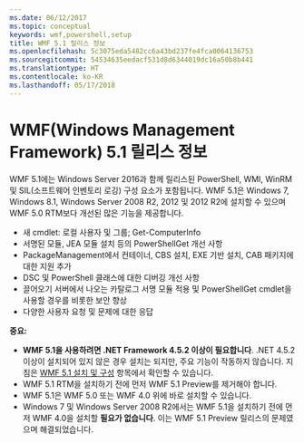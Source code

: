 ```yaml
---
ms.date: 06/12/2017
ms.topic: conceptual
keywords: wmf,powershell,setup
title: WMF 5.1 릴리스 정보
ms.openlocfilehash: 5c3075eda5482cc6a43bd237fe4fca0064136753
ms.sourcegitcommit: 54534635eedacf531d8d6344019dc16a50b8b441
ms.translationtype: HT
ms.contentlocale: ko-KR
ms.lasthandoff: 05/17/2018
---
```

# <a name="windows-management-framework-wmf-51-release-notes"></a>WMF(Windows Management Framework) 5.1 릴리스 정보 #

WMF 5.1에는 Windows Server 2016과 함께 릴리스된 PowerShell, WMI, WinRM 및 SIL(소프트웨어 인벤토리 로깅) 구성 요소가 포함됩니다.
WMF 5.1은 Windows 7, Windows 8.1, Windows Server 2008 R2, 2012 및 2012 R2에 설치할 수 있으며 WMF 5.0 RTM보다 개선된 많은 기능을 제공합니다.

- 새 cmdlet: 로컬 사용자 및 그룹; Get-ComputerInfo
- 서명된 모듈, JEA 모듈 설치 등의 PowerShellGet 개선 사항
- PackageManagement에서 컨테이너, CBS 설치, EXE 기반 설치, CAB 패키지에 대한 지원 추가
- DSC 및 PowerShell 클래스에 대한 디버깅 개선 사항
- 끌어오기 서버에서 나오는 카탈로그 서명 모듈 적용 및 PowerShellGet cmdlet을 사용할 경우를 비롯한 보안 향상
- 다양한 사용자 요청 및 문제에 대한 응답

**중요:**

- **WMF 5.1을 사용하려면 .NET Framework 4.5.2 이상이 필요합니다**. .NET 4.5.2 이상이 설치되어 있지 않은 경우 설치는 되지만, 주요 기능이 작동하지 않습니다. 지침은 [WMF 5.1 설치 및 구성](https://msdn.microsoft.com/powershell/wmf/5.1/install-configure) 항목에서 확인할 수 있습니다.
- WMF 5.1 RTM을 설치하기 전에 먼저 WMF 5.1 Preview를 제거해야 합니다.
- WMF 5.1은 WMF 5.0 또는 WMF 4.0 위에 바로 설치할 수 있습니다.
- Windows 7 및 Windows Server 2008 R2에서는 WMF 5.1을 설치하기 전에 먼저 WMF 4.0을 설치할 __필요가 없습니다__. 이는 WMF 5.1 Preview 릴리스의 문제였으며 해결되었습니다.

